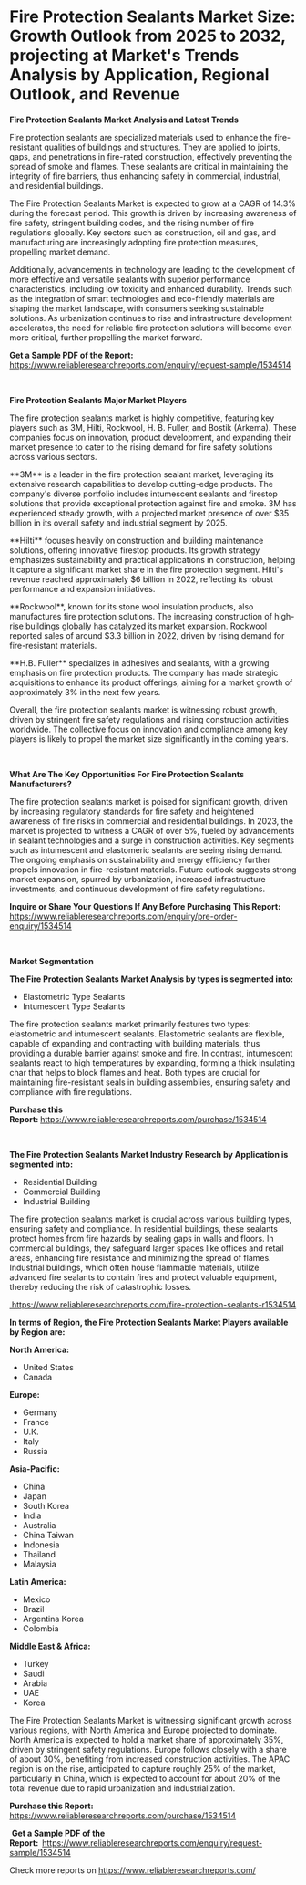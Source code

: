 <p><h1>Fire Protection Sealants Market Size: Growth Outlook from 2025 to 2032, projecting at Market's Trends Analysis by Application, Regional Outlook, and Revenue</h1></p><p><strong>Fire Protection Sealants Market Analysis and Latest Trends</strong></p>
<p><p>Fire protection sealants are specialized materials used to enhance the fire-resistant qualities of buildings and structures. They are applied to joints, gaps, and penetrations in fire-rated construction, effectively preventing the spread of smoke and flames. These sealants are critical in maintaining the integrity of fire barriers, thus enhancing safety in commercial, industrial, and residential buildings.</p><p>The Fire Protection Sealants Market is expected to grow at a CAGR of 14.3% during the forecast period. This growth is driven by increasing awareness of fire safety, stringent building codes, and the rising number of fire regulations globally. Key sectors such as construction, oil and gas, and manufacturing are increasingly adopting fire protection measures, propelling market demand. </p><p>Additionally, advancements in technology are leading to the development of more effective and versatile sealants with superior performance characteristics, including low toxicity and enhanced durability. Trends such as the integration of smart technologies and eco-friendly materials are shaping the market landscape, with consumers seeking sustainable solutions. As urbanization continues to rise and infrastructure development accelerates, the need for reliable fire protection solutions will become even more critical, further propelling the market forward.</p></p>
<p><strong>Get a Sample PDF of the Report:&nbsp;</strong> <a href="https://www.reliableresearchreports.com/enquiry/request-sample/1534514?utm_campaign=2230&utm_medium=2&utm_source=Github&utm_content=ia&utm_term=03042025&utm_id=fire-protection-sealants">https://www.reliableresearchreports.com/enquiry/request-sample/1534514</a></p>
<p>&nbsp;</p>
<p><strong>Fire Protection Sealants Major Market Players</strong></p>
<p><p>The fire protection sealants market is highly competitive, featuring key players such as 3M, Hilti, Rockwool, H. B. Fuller, and Bostik (Arkema). These companies focus on innovation, product development, and expanding their market presence to cater to the rising demand for fire safety solutions across various sectors.</p><p>**3M** is a leader in the fire protection sealant market, leveraging its extensive research capabilities to develop cutting-edge products. The company's diverse portfolio includes intumescent sealants and firestop solutions that provide exceptional protection against fire and smoke. 3M has experienced steady growth, with a projected market presence of over $35 billion in its overall safety and industrial segment by 2025.</p><p>**Hilti** focuses heavily on construction and building maintenance solutions, offering innovative firestop products. Its growth strategy emphasizes sustainability and practical applications in construction, helping it capture a significant market share in the fire protection segment. Hilti's revenue reached approximately $6 billion in 2022, reflecting its robust performance and expansion initiatives.</p><p>**Rockwool**, known for its stone wool insulation products, also manufactures fire protection solutions. The increasing construction of high-rise buildings globally has catalyzed its market expansion. Rockwool reported sales of around $3.3 billion in 2022, driven by rising demand for fire-resistant materials.</p><p>**H.B. Fuller** specializes in adhesives and sealants, with a growing emphasis on fire protection products. The company has made strategic acquisitions to enhance its product offerings, aiming for a market growth of approximately 3% in the next few years.</p><p>Overall, the fire protection sealants market is witnessing robust growth, driven by stringent fire safety regulations and rising construction activities worldwide. The collective focus on innovation and compliance among key players is likely to propel the market size significantly in the coming years.</p></p>
<p>&nbsp;</p>
<p><strong>What Are The Key Opportunities For Fire Protection Sealants Manufacturers?</strong></p>
<p><p>The fire protection sealants market is poised for significant growth, driven by increasing regulatory standards for fire safety and heightened awareness of fire risks in commercial and residential buildings. In 2023, the market is projected to witness a CAGR of over 5%, fueled by advancements in sealant technologies and a surge in construction activities. Key segments such as intumescent and elastomeric sealants are seeing rising demand. The ongoing emphasis on sustainability and energy efficiency further propels innovation in fire-resistant materials. Future outlook suggests strong market expansion, spurred by urbanization, increased infrastructure investments, and continuous development of fire safety regulations.</p></p>
<p><strong>Inquire or Share Your Questions If Any Before Purchasing This Report:</strong> <a href="https://www.reliableresearchreports.com/enquiry/pre-order-enquiry/1534514?utm_campaign=2230&utm_medium=2&utm_source=Github&utm_content=ia&utm_term=03042025&utm_id=fire-protection-sealants">https://www.reliableresearchreports.com/enquiry/pre-order-enquiry/1534514</a></p>
<p>&nbsp;</p>
<p><strong>Market Segmentation</strong></p>
<p><strong>The Fire Protection Sealants Market Analysis by types is segmented into:</strong></p>
<p><ul><li>Elastometric Type Sealants</li><li>Intumescent Type Sealants</li></ul></p>
<p><p>The fire protection sealants market primarily features two types: elastometric and intumescent sealants. Elastometric sealants are flexible, capable of expanding and contracting with building materials, thus providing a durable barrier against smoke and fire. In contrast, intumescent sealants react to high temperatures by expanding, forming a thick insulating char that helps to block flames and heat. Both types are crucial for maintaining fire-resistant seals in building assemblies, ensuring safety and compliance with fire regulations.</p></p>
<p><strong>Purchase this Report:&nbsp;</strong><a href="https://www.reliableresearchreports.com/purchase/1534514?utm_campaign=2230&utm_medium=2&utm_source=Github&utm_content=ia&utm_term=03042025&utm_id=fire-protection-sealants">https://www.reliableresearchreports.com/purchase/1534514</a></p>
<p>&nbsp;</p>
<p><strong>The Fire Protection Sealants Market Industry Research by Application is segmented into:</strong></p>
<p><ul><li>Residential Building</li><li>Commercial Building</li><li>Industrial Building</li></ul></p>
<p><p>The fire protection sealants market is crucial across various building types, ensuring safety and compliance. In residential buildings, these sealants protect homes from fire hazards by sealing gaps in walls and floors. In commercial buildings, they safeguard larger spaces like offices and retail areas, enhancing fire resistance and minimizing the spread of flames. Industrial buildings, which often house flammable materials, utilize advanced fire sealants to contain fires and protect valuable equipment, thereby reducing the risk of catastrophic losses.</p></p>
<p><a href="https://www.reliableresearchreports.com/fire-protection-sealants-r1534514?utm_campaign=2230&utm_medium=2&utm_source=Github&utm_content=ia&utm_term=03042025&utm_id=fire-protection-sealants">&nbsp;https://www.reliableresearchreports.com/fire-protection-sealants-r1534514</a></p>
<p><strong>In terms of Region, the Fire Protection Sealants Market Players available by Region are:</strong></p>
<p>
    <p> <strong> North America: </strong>
        <ul>
            <li>United States</li>
            <li>Canada</li>
        </ul>
        </p> 
    <p> <strong> Europe: </strong>
        <ul>
            <li>Germany</li>
            <li>France</li>
            <li>U.K.</li>
            <li>Italy</li>
            <li>Russia</li>
        </ul>
        </p> 
    <p> <strong> Asia-Pacific: </strong>
        <ul>
            <li>China</li>
            <li>Japan</li>
            <li>South Korea</li>
            <li>India</li>
            <li>Australia</li>
            <li>China Taiwan</li>
            <li>Indonesia</li>
            <li>Thailand</li>
            <li>Malaysia</li>
        </ul>
        </p> 
    <p> <strong> Latin America: </strong>
        <ul>
            <li>Mexico</li>
            <li>Brazil</li>
            <li>Argentina Korea</li>
            <li>Colombia</li>
        </ul>
        </p> 
    <p> <strong> Middle East & Africa: </strong>
        <ul>
            <li>Turkey</li>
            <li>Saudi</li>
            <li>Arabia</li>
            <li>UAE</li>
            <li>Korea</li>
        </ul>
    </p>
    </p>
<p><p>The Fire Protection Sealants Market is witnessing significant growth across various regions, with North America and Europe projected to dominate. North America is expected to hold a market share of approximately 35%, driven by stringent safety regulations. Europe follows closely with a share of about 30%, benefiting from increased construction activities. The APAC region is on the rise, anticipated to capture roughly 25% of the market, particularly in China, which is expected to account for about 20% of the total revenue due to rapid urbanization and industrialization.</p></p>
<p><strong>Purchase this Report: </strong><a href="https://www.reliableresearchreports.com/purchase/1534514?utm_campaign=2230&utm_medium=2&utm_source=Github&utm_content=ia&utm_term=03042025&utm_id=fire-protection-sealants">https://www.reliableresearchreports.com/purchase/1534514</a></p>
<p>&nbsp;<strong>Get a Sample PDF of the Report:&nbsp;&nbsp;</strong><a href="https://www.reliableresearchreports.com/enquiry/request-sample/1534514?utm_campaign=2230&utm_medium=2&utm_source=Github&utm_content=ia&utm_term=03042025&utm_id=fire-protection-sealants">https://www.reliableresearchreports.com/enquiry/request-sample/1534514</a></p>
<p><strong></strong></p>
<p>Check more reports on <a href="https://www.reliableresearchreports.com/?utm_campaign=2230&utm_medium=2&utm_source=Github&utm_content=ia&utm_term=03042025&utm_id=fire-protection-sealants">https://www.reliableresearchreports.com/</a></p>